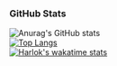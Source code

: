 <!--
**yuki2825624/yuki2825624** is a ✨ _special_ ✨ repository because its `README.md` (this file) appears on your GitHub profile.

Here are some ideas to get you started:

- 🔭 I’m currently working on ...
- 🌱 I’m currently learning ...
- 👯 I’m looking to collaborate on ...
- 🤔 I’m looking for help with ...
- 💬 Ask me about ...
- 📫 How to reach me: ...
- 😄 Pronouns: ...
- ⚡ Fun fact: ...
-->

### GitHub Stats

![Anurag's GitHub stats](https://github-readme-stats.vercel.app/api?username=yuki2825624&show=reviews,discussions_started,discussions_answered,prs_merged,prs_merged_percentage&show_icons=true&bg_color=000,e86445,904e95&title_color=000&text_color=000&icon_color=000)<br>
[![Top Langs](https://github-readme-stats.vercel.app/api/top-langs/?username=yuki2825624&langs_count=8&theme=transparent&bg_color=000,e86445,904e95&title_color=000&text_color=000&icon_color=000&layout=donut-vertical)](https://github.com/yuki2825624/github-readme-stats)<br>
[![Harlok's wakatime stats](https://github-readme-stats.vercel.app/api/wakatime?username=@yuki2825624&theme=transparent&bg_color=000,e86445,904e95&title_color=000&text_color=000&icon_color=000&layout=compact)](https://github.com/yuki2825624/github-readme-stats)